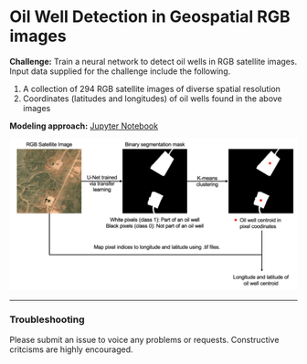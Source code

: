 # Oil Well Detection in Geospatial RGB images

**Challenge:** Train a neural network to detect oil wells in RGB satellite images. Input data supplied for the challenge include the following.
1. A collection of 294 RGB satellite images of diverse spatial resolution
2. Coordinates (latitudes and longitudes) of oil wells found in the above images

**Modeling approach:** [Jupyter Notebook](https://github.com/akshaysuresh1/oil-well-detection/blob/main/walkthrough.ipynb)

![Workflow](https://github.com/akshaysuresh1/oil-well-detection/blob/main/misc_images/approach.png?raw=True)

---

### Troubleshooting
Please submit an issue to voice any problems or requests. Constructive critcisms are highly encouraged.



